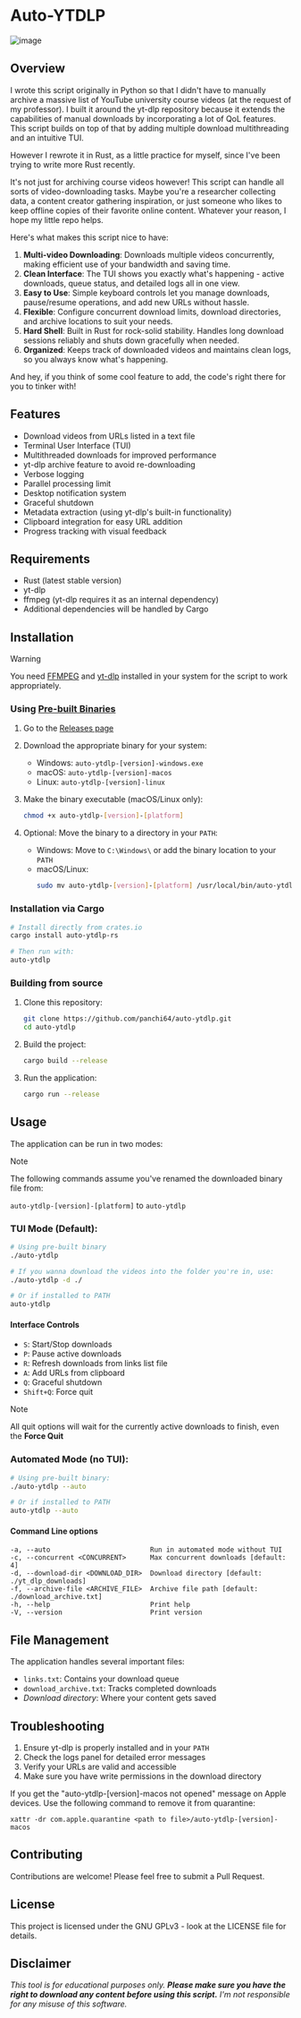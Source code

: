 # Auto-YTDLP

![image](https://github.com/user-attachments/assets/d21d3df2-9905-48fc-b058-3b06ae91f449)

## Overview

I wrote this script originally in Python so that I didn't have to manually archive a massive list of YouTube university course videos (at the request of my professor). I built it around the yt-dlp repository because it extends the capabilities of manual downloads by incorporating a lot of QoL features. This script builds on top of that by adding multiple download multithreading and an intuitive TUI.

However I rewrote it in Rust, as a little practice for myself, since I've been trying to write more Rust recently.

It's not just for archiving course videos however! This script can handle all sorts of video-downloading tasks. Maybe you're a researcher collecting data, a content creator gathering inspiration, or just someone who likes to keep offline copies of their favorite online content. Whatever your reason, I hope my little repo helps.

Here's what makes this script nice to have:

1. **Multi-video Downloading**: Downloads multiple videos concurrently, making efficient use of your bandwidth and saving time.
2. **Clean Interface**: The TUI shows you exactly what's happening - active downloads, queue status, and detailed logs all in one view.
3. **Easy to Use**: Simple keyboard controls let you manage downloads, pause/resume operations, and add new URLs without hassle.
4. **Flexible**: Configure concurrent download limits, download directories, and archive locations to suit your needs.
5. **Hard Shell**: Built in Rust for rock-solid stability. Handles long download sessions reliably and shuts down gracefully when needed.
6. **Organized**: Keeps track of downloaded videos and maintains clean logs, so you always know what's happening.

And hey, if you think of some cool feature to add, the code's right there for you to tinker with!

## Features

- Download videos from URLs listed in a text file
- Terminal User Interface (TUI)
- Multithreaded downloads for improved performance
- yt-dlp archive feature to avoid re-downloading
- Verbose logging
- Parallel processing limit
- Desktop notification system
- Graceful shutdown
- Metadata extraction (using yt-dlp's built-in functionality)
- Clipboard integration for easy URL addition
- Progress tracking with visual feedback

## Requirements

- Rust (latest stable version)
- yt-dlp
- ffmpeg (yt-dlp requires it as an internal dependency)
- Additional dependencies will be handled by Cargo

## Installation

> [!WARNING]
> You need [FFMPEG](https://www.ffmpeg.org/download.html) and [yt-dlp](https://github.com/yt-dlp/yt-dlp/releases) installed in your system for the script to work appropriately.

### Using [Pre-built Binaries](https://github.com/panchi64/auto-ytdlp/releases)

1. Go to the [Releases page](https://github.com/panchi64/auto-ytdlp/releases)
2. Download the appropriate binary for your system:

   - Windows: `auto-ytdlp-[version]-windows.exe`
   - macOS: `auto-ytdlp-[version]-macos`
   - Linux: `auto-ytdlp-[version]-linux`

3. Make the binary executable (macOS/Linux only):

   ```bash
   chmod +x auto-ytdlp-[version]-[platform]
   ```

4. Optional: Move the binary to a directory in your `PATH`:

   - Windows: Move to `C:\Windows\` or add the binary location to your `PATH`
   - macOS/Linux:
     ```bash
     sudo mv auto-ytdlp-[version]-[platform] /usr/local/bin/auto-ytdlp
     ```

### Installation via Cargo

```bash
# Install directly from crates.io
cargo install auto-ytdlp-rs

# Then run with:
auto-ytdlp
```

### Building from source

1. Clone this repository:

   ```bash
   git clone https://github.com/panchi64/auto-ytdlp.git
   cd auto-ytdlp
   ```

2. Build the project:

   ```bash
   cargo build --release
   ```

3. Run the application:
   ```bash
   cargo run --release
   ```

## Usage

The application can be run in two modes:

> [!NOTE]
> The following commands assume you've renamed the downloaded binary file from:
>
> `auto-ytdlp-[version]-[platform]` to `auto-ytdlp`

### TUI Mode (Default):

```bash
# Using pre-built binary
./auto-ytdlp

# If you wanna download the videos into the folder you're in, use:
./auto-ytdlp -d ./

# Or if installed to PATH
auto-ytdlp
```

#### Interface Controls

- `S`: Start/Stop downloads
- `P`: Pause active downloads
- `R`: Refresh downloads from links list file
- `A`: Add URLs from clipboard
- `Q`: Graceful shutdown
- `Shift+Q`: Force quit

> [!NOTE]
> All quit options will wait for the currently active downloads to finish, even the **Force Quit**

### Automated Mode (no TUI):

```bash
# Using pre-built binary:
./auto-ytdlp --auto

# Or if installed to PATH
auto-ytdlp --auto
```

#### Command Line options

```
-a, --auto                         Run in automated mode without TUI
-c, --concurrent <CONCURRENT>      Max concurrent downloads [default: 4]
-d, --download-dir <DOWNLOAD_DIR>  Download directory [default: ./yt_dlp_downloads]
-f, --archive-file <ARCHIVE_FILE>  Archive file path [default: ./download_archive.txt]
-h, --help                         Print help
-V, --version                      Print version
```

## File Management

The application handles several important files:

- `links.txt`: Contains your download queue
- `download_archive.txt`: Tracks completed downloads
- _Download directory_: Where your content gets saved

## Troubleshooting

1. Ensure yt-dlp is properly installed and in your `PATH`
2. Check the logs panel for detailed error messages
3. Verify your URLs are valid and accessible
4. Make sure you have write permissions in the download directory

If you get the "auto-ytdlp-[version]-macos not opened" message on Apple devices. Use the following command to remove it from quarantine:

```
xattr -dr com.apple.quarantine <path to file>/auto-ytdlp-[version]-macos
```

## Contributing

Contributions are welcome! Please feel free to submit a Pull Request.

## License

This project is licensed under the GNU GPLv3 - look at the LICENSE file for details.

## Disclaimer

_This tool is for educational purposes only. **Please make sure you have the right to download any content before using this script.** I'm not responsible for any misuse of this software._
